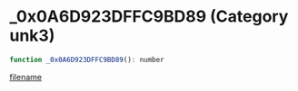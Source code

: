 # _0x0A6D923DFFC9BD89 (Category unk3)

```js
function _0x0A6D923DFFC9BD89(): number
```

[filename](_0x0A6D923DFFC9BD89_m.md ':include')